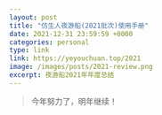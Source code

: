 ```yaml
---
layout: post
title: "仿生人夜游船(2021批次)使用手册"
date: 2021-12-31 23:59:59 +0000
categories: personal
type: link
link: https://yeyouchuan.top/2021
image: /images/posts/2021-review.png
excerpt: 夜游船2021年年度总结
---
```


> 今年努力了，明年继续！